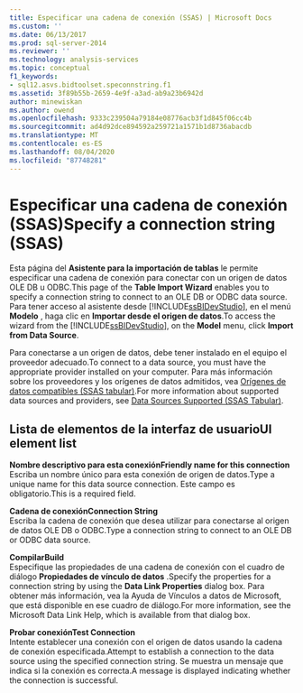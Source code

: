 ```yaml
---
title: Especificar una cadena de conexión (SSAS) | Microsoft Docs
ms.custom: ''
ms.date: 06/13/2017
ms.prod: sql-server-2014
ms.reviewer: ''
ms.technology: analysis-services
ms.topic: conceptual
f1_keywords:
- sql12.asvs.bidtoolset.speconnstring.f1
ms.assetid: 3f89b55b-2659-4e9f-a3ad-ab9a23b6942d
author: minewiskan
ms.author: owend
ms.openlocfilehash: 9333c239504a79184e08776acb3f1d845f06cc4b
ms.sourcegitcommit: ad4d92dce894592a259721a1571b1d8736abacdb
ms.translationtype: MT
ms.contentlocale: es-ES
ms.lasthandoff: 08/04/2020
ms.locfileid: "87748281"
---
```

# <a name="specify-a-connection-string-ssas"></a><span data-ttu-id="6e063-102">Especificar una cadena de conexión (SSAS)</span><span class="sxs-lookup"><span data-stu-id="6e063-102">Specify a connection string (SSAS)</span></span>
  <span data-ttu-id="6e063-103">Esta página del **Asistente para la importación de tablas** le permite especificar una cadena de conexión para conectar con un origen de datos OLE DB u ODBC.</span><span class="sxs-lookup"><span data-stu-id="6e063-103">This page of the **Table Import Wizard** enables you to specify a connection string to connect to an OLE DB or ODBC data source.</span></span> <span data-ttu-id="6e063-104">Para tener acceso al asistente desde [!INCLUDE[ssBIDevStudio](../includes/ssbidevstudio-md.md)], en el menú **Modelo** , haga clic en **Importar desde el origen de datos**.</span><span class="sxs-lookup"><span data-stu-id="6e063-104">To access the wizard from the [!INCLUDE[ssBIDevStudio](../includes/ssbidevstudio-md.md)], on the **Model** menu, click **Import from Data Source**.</span></span>  
  
 <span data-ttu-id="6e063-105">Para conectarse a un origen de datos, debe tener instalado en el equipo el proveedor adecuado.</span><span class="sxs-lookup"><span data-stu-id="6e063-105">To connect to a data source, you must have the appropriate provider installed on your computer.</span></span> <span data-ttu-id="6e063-106">Para más información sobre los proveedores y los orígenes de datos admitidos, vea [Orígenes de datos compatibles &#40;SSAS tabular&#41;](tabular-models/data-sources-supported-ssas-tabular.md).</span><span class="sxs-lookup"><span data-stu-id="6e063-106">For more information about supported data sources and providers, see [Data Sources Supported &#40;SSAS Tabular&#41;](tabular-models/data-sources-supported-ssas-tabular.md).</span></span>  
  
## <a name="ui-element-list"></a><span data-ttu-id="6e063-107">Lista de elementos de la interfaz de usuario</span><span class="sxs-lookup"><span data-stu-id="6e063-107">UI element list</span></span>  
 <span data-ttu-id="6e063-108">**Nombre descriptivo para esta conexión**</span><span class="sxs-lookup"><span data-stu-id="6e063-108">**Friendly name for this connection**</span></span>  
 <span data-ttu-id="6e063-109">Escriba un nombre único para esta conexión de origen de datos.</span><span class="sxs-lookup"><span data-stu-id="6e063-109">Type a unique name for this data source connection.</span></span> <span data-ttu-id="6e063-110">Este campo es obligatorio.</span><span class="sxs-lookup"><span data-stu-id="6e063-110">This is a required field.</span></span>  
  
 <span data-ttu-id="6e063-111">**Cadena de conexión**</span><span class="sxs-lookup"><span data-stu-id="6e063-111">**Connection String**</span></span>  
 <span data-ttu-id="6e063-112">Escriba la cadena de conexión que desea utilizar para conectarse al origen de datos OLE DB o ODBC.</span><span class="sxs-lookup"><span data-stu-id="6e063-112">Type a connection string to connect to an OLE DB or ODBC data source.</span></span>  
  
 <span data-ttu-id="6e063-113">**Compilar**</span><span class="sxs-lookup"><span data-stu-id="6e063-113">**Build**</span></span>  
 <span data-ttu-id="6e063-114">Especifique las propiedades de una cadena de conexión con el cuadro de diálogo **Propiedades de vínculo de datos** .</span><span class="sxs-lookup"><span data-stu-id="6e063-114">Specify the properties for a connection string by using the **Data Link Properties** dialog box.</span></span> <span data-ttu-id="6e063-115">Para obtener más información, vea la Ayuda de Vínculos a datos de Microsoft, que está disponible en ese cuadro de diálogo.</span><span class="sxs-lookup"><span data-stu-id="6e063-115">For more information, see the Microsoft Data Link Help, which is available from that dialog box.</span></span>  
  
 <span data-ttu-id="6e063-116">**Probar conexión**</span><span class="sxs-lookup"><span data-stu-id="6e063-116">**Test Connection**</span></span>  
 <span data-ttu-id="6e063-117">Intente establecer una conexión con el origen de datos usando la cadena de conexión especificada.</span><span class="sxs-lookup"><span data-stu-id="6e063-117">Attempt to establish a connection to the data source using the specified connection string.</span></span> <span data-ttu-id="6e063-118">Se muestra un mensaje que indica si la conexión es correcta.</span><span class="sxs-lookup"><span data-stu-id="6e063-118">A message is displayed indicating whether the connection is successful.</span></span>  
  
  
